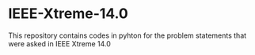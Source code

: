 # IEEE-Xtreme-14.0
This repository contains codes in pyhton for the problem statements that were asked in IEEE Xtreme 14.0
